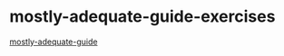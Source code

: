 # mostly-adequate-guide-exercises

[mostly-adequate-guide](https://github.com/MostlyAdequate/mostly-adequate-guide)
